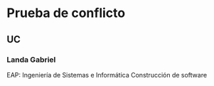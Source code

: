 # Prueba de conflicto
## UC
### Landa Gabriel
EAP: Ingeniería de Sistemas e Informática
Construcción de software
